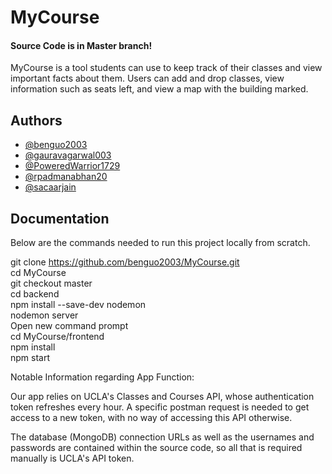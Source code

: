 # MyCourse

#### Source Code is in Master branch!

MyCourse is a tool students can use to keep track of their classes and view important facts about them. Users can add and drop classes, view information such as seats left, and view a map with the building marked.



## Authors

- [@benguo2003](https://www.github.com/benguo2003)
- [@gauravagarwal003](https://www.github.com/gauravagarwal003)
- [@PoweredWarrior1729](https://www.github.com/PoweredWarrior1729)
- [@rpadmanabhan20](https://www.github.com/rpadmanabhan20)
- [@sacaarjain](https://www.github.com/sacaarjain)




## Documentation

Below are the commands needed to run this project locally from scratch.

git clone https://github.com/benguo2003/MyCourse.git <br />
cd MyCourse <br />
git checkout master <br />
cd backend <br />
npm install --save-dev nodemon <br />
nodemon server <br />
Open new command prompt <br />
cd MyCourse/frontend <br />
npm install <br />
npm start <br />

Notable Information regarding App Function:

Our app relies on UCLA's Classes and Courses API, whose authentication token refreshes every hour. A specific postman request is needed to get access to a new token, with no way of accessing this API otherwise.

The database (MongoDB) connection URLs as well as the usernames and passwords are contained within the source code, so all that is required manually is UCLA's API token.

